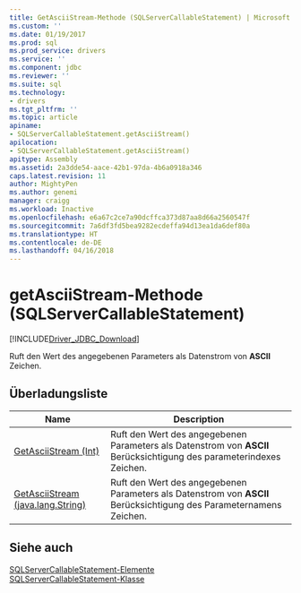 ```yaml
---
title: GetAsciiStream-Methode (SQLServerCallableStatement) | Microsoft Docs
ms.custom: ''
ms.date: 01/19/2017
ms.prod: sql
ms.prod_service: drivers
ms.service: ''
ms.component: jdbc
ms.reviewer: ''
ms.suite: sql
ms.technology:
- drivers
ms.tgt_pltfrm: ''
ms.topic: article
apiname:
- SQLServerCallableStatement.getAsciiStream()
apilocation:
- SQLServerCallableStatement.getAsciiStream()
apitype: Assembly
ms.assetid: 2a3dde54-aace-42b1-97da-4b6a0918a346
caps.latest.revision: 11
author: MightyPen
ms.author: genemi
manager: craigg
ms.workload: Inactive
ms.openlocfilehash: e6a67c2ce7a90dcffca373d87aa8d66a2560547f
ms.sourcegitcommit: 7a6df3fd5bea9282ecdeffa94d13ea1da6def80a
ms.translationtype: HT
ms.contentlocale: de-DE
ms.lasthandoff: 04/16/2018
---
```

# <a name="getasciistream-method-sqlservercallablestatement"></a>getAsciiStream-Methode (SQLServerCallableStatement)
[!INCLUDE[Driver_JDBC_Download](../../../includes/driver_jdbc_download.md)]

  Ruft den Wert des angegebenen Parameters als Datenstrom von **ASCII** Zeichen.  
  
## <a name="overload-list"></a>Überladungsliste  
  
|Name|Description|  
|----------|-----------------|  
|[GetAsciiStream &#40;Int&#41;](../../../connect/jdbc/reference/getasciistream-int.md)|Ruft den Wert des angegebenen Parameters als Datenstrom von **ASCII** Berücksichtigung des parameterindexes Zeichen.|  
|[GetAsciiStream &#40;java.lang.String&#41;](../../../connect/jdbc/reference/getasciistream-java-lang-string.md)|Ruft den Wert des angegebenen Parameters als Datenstrom von **ASCII** Berücksichtigung des Parameternamens Zeichen.|  
  
## <a name="see-also"></a>Siehe auch  
 [SQLServerCallableStatement-Elemente](../../../connect/jdbc/reference/sqlservercallablestatement-members.md)   
 [SQLServerCallableStatement-Klasse](../../../connect/jdbc/reference/sqlservercallablestatement-class.md)  
  
  
